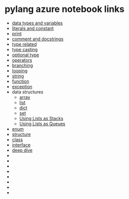 # pylang azure notebook links
* [data types and variables](https://pylang-hovermind.notebooks.azure.com/j/notebooks/data_types_and_variables.ipynb)
* [literals and constant](https://pylang-hovermind.notebooks.azure.com/j/notebooks/literal_and_constant.ipynb)
* [print](https://pylang-hovermind.notebooks.azure.com/j/notebooks/print.ipynb)
* [comment and docstrings](https://pylang-hovermind.notebooks.azure.com/j/notebooks/comment.ipynb)
* [type related](https://pylang-hovermind.notebooks.azure.com/j/notebooks/type_related.ipynb)
* [type casting](https://pylang-hovermind.notebooks.azure.com/j/notebooks/type_casting.ipynb)
* [optional type](https://pylang-hovermind.notebooks.azure.com/j/notebooks/optional_type.ipynb)
* [operators](https://pylang-hovermind.notebooks.azure.com/j/notebooks/operators.ipynb)
* [branching](#)
* [looping](#)
* [string](#)
* [function](#)
* [exception](#)
* data structures
    * [array](#)
    * [list](#)
    * [dict](#)
    * [set](#)
    * [Using Lists as Stacks](https://docs.python.org/2/tutorial/datastructures.html#using-lists-as-stacks)
    * [Using Lists as Queues](https://docs.python.org/2/tutorial/datastructures.html#using-lists-as-queues)
* [enum](#)
* [structure](#)
* [class](#)
* [interface](#)
* [deep dive](#)
*
*
*
*
*
*
*
*
